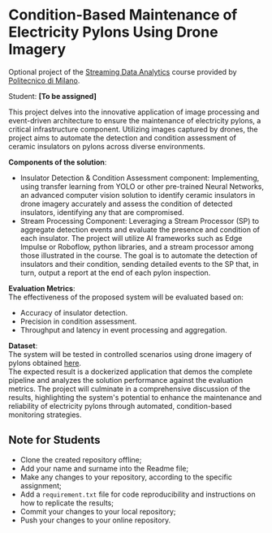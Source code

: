 # Condition-Based Maintenance of Electricity Pylons Using Drone Imagery

Optional project of the [Streaming Data Analytics](http://emanueledellavalle.org/teaching/streaming-data-analytics-2023-24/) course provided by [Politecnico di Milano](https://www11.ceda.polimi.it/schedaincarico/schedaincarico/controller/scheda_pubblica/SchedaPublic.do?&evn_default=evento&c_classe=811164&polij_device_category=DESKTOP&__pj0=0&__pj1=d563c55e73c3035baf5b0bab2dda086b).

Student: **[To be assigned]**

This project delves into the innovative application of image processing and event-driven architecture to ensure the maintenance of electricity pylons, a critical infrastructure component. Utilizing images captured by drones, the project aims to automate the detection and condition assessment of ceramic insulators on pylons across diverse environments.

**Components of the solution**:
- Insulator Detection & Condition Assessment component: Implementing, using transfer learning from YOLO or other pre-trained Neural Networks, an advanced computer vision solution to identify ceramic insulators in drone imagery accurately and assess the condition of detected insulators, identifying any that are compromised.
- Stream Processing Component: Leveraging a Stream Processor (SP) to aggregate detection events and evaluate the presence and condition of each insulator.
The project will utilize AI frameworks such as Edge Impulse or Roboflow, python libraries, and a stream processor among those illustrated in the course. The goal is to automate the detection of insulators and their condition, sending detailed events to the SP that, in turn, output a report at the end of each pylon inspection.

**Evaluation Metrics**: \
The effectiveness of the proposed system will be evaluated based on:
- Accuracy of insulator detection.
- Precision in condition assessment.
- Throughput and latency in event processing and aggregation.

**Dataset**: \
The system will be tested in controlled scenarios using drone imagery of pylons obtained [here](https://app.roboflow.com/motus-aeaxm/pylon-components/deploy). \
The expected result is a dockerized application that demos the complete pipeline and analyzes the solution performance against the evaluation metrics. The project will culminate in a comprehensive discussion of the results, highlighting the system's potential to enhance the maintenance and reliability of electricity pylons through automated, condition-based monitoring strategies.


## Note for Students

* Clone the created repository offline;
* Add your name and surname into the Readme file;
* Make any changes to your repository, according to the specific assignment;
* Add a `requirement.txt` file for code reproducibility and instructions on how to replicate the results;
* Commit your changes to your local repository;
* Push your changes to your online repository.
